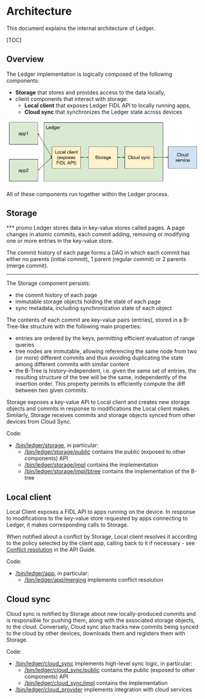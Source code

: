 # Architecture

This document explains the internal architecture of Ledger.

[TOC]

## Overview

The Ledger implementation is logically composed of the following components:

 - **Storage** that stores and provides access to the data locally,
 - client components that interact with storage:
   - **Local client** that exposes Ledger FIDL API to locally running apps,
   - **Cloud sync** that synchronizes the Ledger state across devices

![architecture diagram](architecture.png)

All of these components run together within the Ledger process.

## Storage

*** promo
Ledger stores data in key-value stores called pages. A page changes in atomic
commits, each commit adding, removing or modifying one or more entries in the
key-value store.

The commit history of each page forms a DAG in which each commit has either no
parents (initial commit), 1 parent (regular commit) or 2 parents (merge commit).
***

The Storage component persists:

 - the commit history of each page
 - immutable storage objects holding the state of each page
 - sync metadata, including synchronization state of each object

The contents of each commit are key-value pairs (entries), stored in a
B-Tree-like structure with the following main properties:

 - entries are ordered by the keys, permitting efficient evaluation of range
   queries
 - tree nodes are immutable, allowing referencing the same node from two (or
   more) different commits and thus avoiding duplicating the state among
   different commits with similar content
 - the B-Tree is history-independent, i.e. given the same set of entries, the
   resulting structure of the tree will be the same, independently of the
   insertion order. This property permits to efficiently compute the diff
   between two given commits.

Storage exposes a key-value API to Local client and creates new storage objects
and commits in response to modifications the Local client makes. Similarly,
Storage receives commits and storage objects synced from other devices from
Cloud Sync.

Code:

 - [/bin/ledger/storage], in particular:
   - [/bin/ledger/storage/public] contains the public (exposed to other components) API
   - [/bin/ledger/storage/impl] contains the implementation
   - [/bin/ledger/storage/impl/btree] contains the implementation of the B-tree

## Local client

Local Client exposes a FIDL API to apps running on the device. In response to
modifications to the key-value store requested by apps connecting to Ledger, it
makes corresponding calls to Storage.

When notified about a conflict by Storage, Local client resolves it according to
the policy selected by the client app, calling back to it if necessary - see
[Conflict resolution](api_guide.md#Conflict-resolution) in the API Guide.

Code:

 - [/bin/ledger/app], in particular:
   - [/bin/ledger/app/merging] implements conflict resolution

## Cloud sync

Cloud sync is notified by Storage about new locally-produced commits and is
responsible for pushing them, along with the associated storage objects, to the
cloud. Conversely, Cloud sync also tracks new commits being synced to the cloud
by other devices, downloads them and registers them with Storage.

Code:

 - [/bin/ledger/cloud_sync] implements high-level sync logic, in particular:
   - [/bin/ledger/cloud_sync/public] contains the public (exposed to other components) API
   - [/bin/ledger/cloud_sync/impl] contains the implementation
 - [/bin/ledger/cloud_provider] implements integration with cloud services

[/bin/ledger/storage]: https://fuchsia.googlesource.com/peridot/+/master/bin/ledger/storage/
[/bin/ledger/storage/public]: https://fuchsia.googlesource.com/peridot/+/master/bin/ledger/storage/public/
[/bin/ledger/storage/impl]: https://fuchsia.googlesource.com/peridot/+/master/bin/ledger/storage/impl/
[/bin/ledger/storage/impl/btree]: https://fuchsia.googlesource.com/peridot/+/master/bin/ledger/storage/impl/btree/
[/bin/ledger/app]: https://fuchsia.googlesource.com/peridot/+/master/bin/ledger/app/
[/bin/ledger/app/merging]: https://fuchsia.googlesource.com/peridot/+/master/bin/ledger/app/merging/
[/bin/ledger/cloud_sync]: https://fuchsia.googlesource.com/peridot/+/master/bin/ledger/cloud_sync/
[/bin/ledger/cloud_sync/public]: https://fuchsia.googlesource.com/peridot/+/master/bin/ledger/cloud_sync/public/
[/bin/ledger/cloud_sync/impl]: https://fuchsia.googlesource.com/peridot/+/master/bin/ledger/cloud_sync/impl/
[/bin/ledger/cloud_provider]: https://fuchsia.googlesource.com/peridot/+/master/bin/ledger/cloud_provider/
